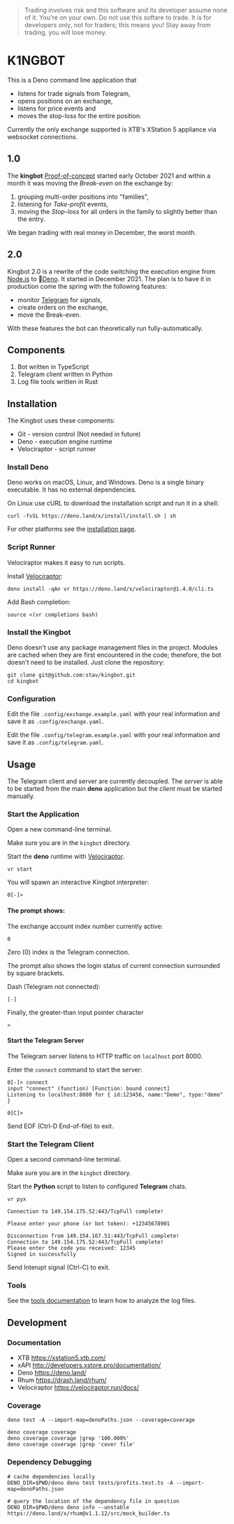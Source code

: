 > Trading involves risk and this software and its developer assume none of it. You're on your own. Do not use this softare to trade. It is for developers only, not for traders; this means you! Stay away from trading, you will lose money.

# K1NGBOT

This is a Deno command line application that

- listens for trade signals from Telegram,
- opens positions on an exchange,
- listens for price events and
- moves the stop-loss for the entire position.

Currently the only exchange supported is XTB's XStation 5 appliance via websocket connections.

## 1.0

The **kingbot** [Proof-of-concept][1] started early October 2021 and within a
month it was moving the _Break-even_ on the exchange by:

1. grouping multi-order positions into "families",
2. listening for _Take-profit_ events,
3. moving the _Stop-loss_ for all orders in the family to slightly better than
the entry.

We began trading with real money in December, the worst month.

## 2.0

Kingbot 2.0 is a rewrite of the code switching the execution engine from
[Node.js][2] to 🦕[Deno][3]. It started in December 2021. The plan is to have it
in production come the spring with the following features:

* monitor [Telegram][4] for _signals_,
* create orders on the exchange,
* move the Break-even.

With these features the bot can theoretically run fully-automatically.

## Components

1. Bot written in TypeScript
2. Telegram client written in Python
3. Log file tools written in Rust

## Installation

The Kingbot uses these components:

* Git - version control (Not needed in future)
* Deno - execution engine runtime
* Velociraptor - script runner

### Install Deno

Deno works on macOS, Linux, and Windows. Deno is a single binary executable. It
has no external dependencies.

On Linux use cURL to download the installation script and run it in a shell:

    curl -fsSL https://deno.land/x/install/install.sh | sh

For other platforms see the [installation page][6].

### Script Runner

Velociraptor makes it easy to run scripts.

Install [Velociraptor][5]:

    deno install -qAn vr https://deno.land/x/velociraptor@1.4.0/cli.ts

Add Bash completion:

    source <(vr completions bash)

### Install the Kingbot

Deno doesn't use any package management files in the project. Modules are cached
when they are first encountered in the code; therefore, the bot doesn't need to
be installed. Just clone the repository:

    git clone git@github.com:stav/kingbot.git
    cd kingbot

### Configuration

Edit the file `.config/exchange.example.yaml` with your real information and save
it as `.config/exchange.yaml`.

Edit the file `.config/telegram.example.yaml` with your real information and save
it as `.config/telegram.yaml`.

## Usage

The Telegram client and server are currently decoupled. The _server_ is able to
be started from the main **deno** application but the _client_ must be started
manually.

### Start the Application

Open a new command-line terminal.

Make sure you are in the `kingbot` directory.

Start the **deno** runtime with [Velociraptor][5].

    vr start

You will spawn an interactive Kingbot interpreter:

    0[-]>

#### The prompt shows:

The exchange account index number currently active:

    0

Zero (0) index is the Telegram connection.

The prompt also shows the login status of current connection
surrounded by square brackets.

Dash (Telegram not connected):

    [-]

Finally, the greater-than input pointer character

    >

#### Start the Telegram Server

The Telegram server listens to HTTP traffic on `localhost` port 8000.

Enter the `connect` command to start the server:

    0[-]> connect
    input "connect" (function) [Function: bound connect]
    Listening to localhost:8000 for { id:123456, name:"Demo", type:"demo" }

    0[C]>

Send EOF (Ctrl-D End-of-file) to exit.

### Start the Telegram Client

Open a second command-line terminal.

Make sure you are in the `kingbot` directory.

Start the **Python** script to listen to configured **Telegram** chats.

    vr pyx

    Connection to 149.154.175.52:443/TcpFull complete!

    Please enter your phone (or bot token): +12345678901

    Disconnection from 149.154.167.51:443/TcpFull complete!
    Connection to 149.154.175.52:443/TcpFull complete!
    Please enter the code you received: 12345
    Signed in successfully

Send Interupt signal (Ctrl-C) to exit.

### Tools

See the [tools documentation][7] to learn how to analyze the log files.

## Development

### Documentation

- XTB          <https://xstation5.xtb.com/>
- xAPI         <http://developers.xstore.pro/documentation/>
- Deno         <https://deno.land/>
- Rhum         <https://drash.land/rhum/>
- Velociraptor <https://velociraptor.run/docs/>

### Coverage

    deno test -A --import-map=denoPaths.json --coverage=coverage

    deno coverage coverage
    deno coverage coverage |grep '100.000%'
    deno coverage coverage |grep 'cover file'

### Dependency Debugging

    # cache dependencies locally
    DENO_DIR=$PWD/deno deno test tests/profits.test.ts -A --import-map=denoPaths.json

    # query the location of the dependency file in question
    DENO_DIR=$PWD/deno deno info --unstable https://deno.land/x/rhum@v1.1.12/src/mock_builder.ts


[1]: https://github.com/stav/xapi
[2]: https://nodejs.org/
[3]: https://deno.land/
[4]: https://telegram.org/
[5]: https://velociraptor.run/
[6]: https://deno.land/manual/getting_started/installation#installation
[7]: https://github.com/stav/kingbot/tree/master/tools#readme
